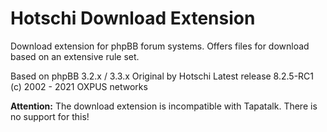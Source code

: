 # Hotschi Download Extension

Download extension for phpBB forum systems.
Offers files for download based on an extensive rule set.

Based on phpBB 3.2.x / 3.3.x
Original by Hotschi
Latest release 8.2.5-RC1
(c) 2002 - 2021 OXPUS networks


**Attention:**
The download extension is incompatible with Tapatalk. There is no support for this!
